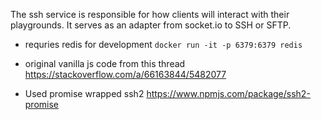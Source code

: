 The ssh service is responsible for how clients will interact with their playgrounds. It serves as an adapter from socket.io to SSH or SFTP.

- requries redis for development
  `docker run -it -p 6379:6379 redis`

- original vanilla js code from this thread
  https://stackoverflow.com/a/66163844/5482077

- Used promise wrapped ssh2
  https://www.npmjs.com/package/ssh2-promise
